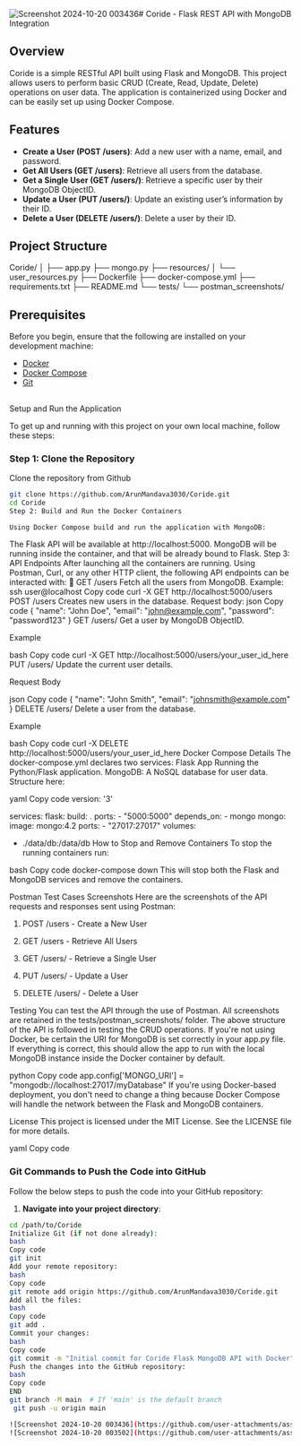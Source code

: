 ![Screenshot 2024-10-20 003436](https://github.com/user-attachments/assets/7dbffb5c-99e0-41b4-a5f6-27a5cfcbab7f)# Coride - Flask REST API with MongoDB Integration

## Overview

Coride is a simple RESTful API built using Flask and MongoDB. This project allows users to perform basic CRUD (Create, Read, Update, Delete) operations on user data. The application is containerized using Docker and can be easily set up using Docker Compose.

## Features

- **Create a User (POST /users)**: Add a new user with a name, email, and password.
- **Get All Users (GET /users)**: Retrieve all users from the database.
- **Get a Single User (GET /users/<id>)**: Retrieve a specific user by their MongoDB ObjectID.
- **Update a User (PUT /users/<id>)**: Update an existing user’s information by their ID.
- **Delete a User (DELETE /users/<id>)**: Delete a user by their ID.

## Project Structure

Coride/
│
├── app.py
├── mongo.py
├── resources/
│   └── user_resources.py
├── Dockerfile
├── docker-compose.yml
├── requirements.txt
├── README.md
└── tests/
    └── postman_screenshots/
## Prerequisites

Before you begin, ensure that the following are installed on your development machine:

- [Docker](https://www.docker.com/get-started)
- [Docker Compose](https://docs.docker.com/compose/install/)
- [Git](https://git-scm.com/downloads)
##
Setup and Run the Application


To get up and running with this project on your own local machine, follow these steps:

### Step 1: Clone the Repository

Clone the repository from Github

```bash
git clone https://github.com/ArunMandava3030/Coride.git
cd Coride
Step 2: Build and Run the Docker Containers

Using Docker Compose build and run the application with MongoDB:
```
The Flask API will be available at http://localhost:5000.
MongoDB will be running inside the container, and that will be already bound to Flask.
Step 3: API Endpoints
After launching all the containers are running. Using Postman, Curl, or any other HTTP client, the following API endpoints can be interacted with:
 GET /users Fetch all the users from MongoDB.
Example:
ssh user@localhost
Copy code
curl -X GET http://localhost:5000/users
POST /users Creates new users in the database.
Request body:
json
Copy code
{
    "name": "John Doe",
"email": "john@example.com",
  "password": "password123"
}
GET /users/<id>
Get a user by MongoDB ObjectID.
 
Example
 
bash
Copy code
curl -X GET http://localhost:5000/users/your_user_id_here
PUT /users/<id>
Update the current user details.
 
Request Body
 
json
Copy code
{
    "name": "John Smith",
    "email": "johnsmith@example.com"
}
DELETE /users/<id>
Delete a user from the database.
 
Example
 
bash
Copy code
curl -X DELETE http://localhost:5000/users/your_user_id_here
Docker Compose Details
The docker-compose.yml declares two services:
Flask App
Running the Python/Flask application.
MongoDB: A NoSQL database for user data.
Structure here:


yaml
Copy code
version: '3'

services:
  flask:
    build: .
    ports:
      - "5000:5000"
    depends_on:
      - mongo
  mongo:
    image: mongo:4.2
    ports:
      - "27017:27017"
    volumes:
- ./data/db:/data/db
How to Stop and Remove Containers
To stop the running containers run:
 
bash
Copy code
docker-compose down
This will stop both the Flask and MongoDB services and remove the containers.
 
Postman Test Cases Screenshots
Here are the screenshots of the API requests and responses sent using Postman:
 
1. POST /users - Create a New User
 
2. GET /users - Retrieve All Users

3. GET /users/<id> - Retrieve a Single User

4. PUT /users/<id> - Update a User

5. DELETE /users/<id> - Delete a User

Testing
You can test the API through the use of Postman. All screenshots are retained in the tests/postman_screenshots/ folder. The above structure of the API is followed in testing the CRUD operations.
If you're not using Docker, be certain the URI for MongoDB is set correctly in your app.py file. If everything is correct, this should allow the app to run with the local MongoDB instance inside the Docker container by default.

python
Copy code
app.config['MONGO_URI'] = "mongodb://localhost:27017/myDatabase"
If you're using Docker-based deployment, you don't need to change a thing because Docker Compose will handle the network between the Flask and MongoDB containers.

License
This project is licensed under the MIT License. See the LICENSE file for more details.

yaml
Copy code

### Git Commands to Push the Code into GitHub

Follow the below steps to push the code into your GitHub repository:

1. **Navigate into your project directory**:

```bash
cd /path/to/Coride
Initialize Git (if not done already):
bash
Copy code
git init
Add your remote repository:
bash
Copy code
git remote add origin https://github.com/ArunMandava3030/Coride.git
Add all the files:
bash
Copy code
git add .
Commit your changes:
bash
Copy code
git commit -m "Initial commit for Coride Flask MongoDB API with Docker"
Push the changes into the GitHub repository:
bash
Copy code
END
git branch -M main  # If 'main' is the default branch
 git push -u origin main

![Screenshot 2024-10-20 003436](https://github.com/user-attachments/assets/4cd97159-8594-4018-942a-ede176bfbe71)
![Screenshot 2024-10-20 003502](https://github.com/user-attachments/assets/e54a3313-3117-4819-abcd-8fc74d8dd72c)




